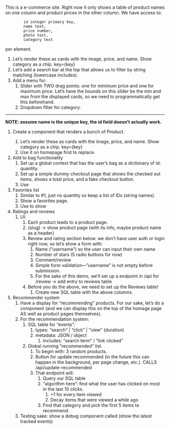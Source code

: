 This is a e-commerce site. Right now it only shows a table of product names on one column and product prices in the other column. We have access to:

```
        id integer primary key,
        name text,
        price number,
        photo text,
        category text
```

per element.

1. Let’s render these as cards with the image, price, and name. Show category as a chip. key={key}
2. Let’s add a search bar at the top that allows us to filter by string matching (lowercase includes).
3. Add a menu for:
   1. Slider with TWO drag points: one for minimum price and one for maximum price. Let’s have the bounds on this slider be the min and max from the displayed cards, so we need to programmatically get this beforehand.
   2. Dropdown filter for category.

---

**NOTE: assume name is the unique key, the id field doesn’t actually work.**

1. Create a <Products /> component that renders a bunch of Product.
   1. Let’s render these as cards with the image, price, and name. Show category as a chip. key={key}
   2. Use it on homepage first to replace.
2. Add to bag functionality
   1. Set up a global context that has the user’s bag as a dictionary of id: quantity.
   2. Set up a simple dummy checkout page that shows the checked out items, shows a total price, and a fake checkout button.
   3. Use <Products />
3. Favorites list
   1. Similar to #1, just no quantity so keep a list of IDs (string names).
   2. Show a favorites page.
   3. Use <Products /> to show
4. Ratings and reviews
   1. UI:
      1. Each product leads to a product page.
      2. {slug} → show product page (with its info, maybe product name as a header}
      3. Review and rating section below. we don’t have user auth or login right now, so let’s show a form with:
         1. Name (”username”) so the user can input their own name
         2. Number of stars (5 radio buttons for now)
         3. Comment/review
         4. Simple form validation—”username” is not empty before submission.
         5. For the sake of this demo, we’ll set up a endpoint in /api for /review → add entry to reviews table
      4. Before you do the above, we need to set up the Reviews table!
         1. Create new SQL table with the above columns.
5. Recommender system
   1. Have a display for “recommending” products. For our sake, let’s do a <Recommended /> component (and we can display this on the top of the homage page AS well as product pages themselves).
   2. For the recommendation system:
      1. SQL table for “events”:
         1. types: “search” | “click” | “view” (duration)
         2. metadata: JSON / object
            1. Includes: “search term” / “link clicked”
      2. Global running “recommended” list.
         1. To begin with: 3 random products.
         2. Button for update recommended (in the future this can happen in the background, per page change, etc.). CALLS /api/update-recommended
         3. That endpoint will:
            1. Query our SQL table
            2. “algorithm here”: find what the user has clicked on most in the last 10 clicks.
               1. +1 for every item viewed
               2. Decay items that were viewed a while ago
            3. Find that category and pick the first 5 items to recommend.
   3. Testing sake: show a debug component called <Events /> (show the latest tracked events)
